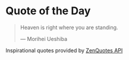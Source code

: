 # Quote of the Day

<!-- QUOTE_START -->
> Heaven is right where you are standing.
>
> — Morihei Ueshiba

Inspirational quotes provided by <a href="https://zenquotes.io/" target="_blank">ZenQuotes API</a>
<!-- QUOTE_END -->